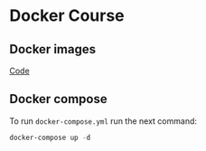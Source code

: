 # Docker Course

## Docker images

[Code](./dockerapp/)

## Docker compose

To run `docker-compose.yml` run the next command:

```powershell
docker-compose up -d
```

